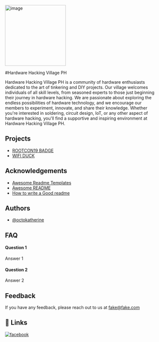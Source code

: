 <img width="200" height="200" alt="image" src="https://www.rootcon.org/assets/events/rc19/images/villages/hhv.png" />

#Hardware Hacking Village PH


Hardware Hacking Village PH is a community of hardware enthusiasts dedicated to the art of tinkering and DIY projects. Our village welcomes individuals of all skill levels, from seasoned experts to those just beginning their journey in hardware hacking. We are passionate about exploring the endless possibilities of hardware technology, and we encourage our members to experiment, innovate, and share their knowledge. Whether you're interested in soldering, circuit design, IoT, or any other aspect of hardware hacking, you'll find a supportive and inspiring environment at Hardware Hacking Village PH.

## Projects

- [ROOTCON19 BADGE](RC19%20BADGE/)
- [WIFI DUCK](WIFI%20DUCK/)




## Acknowledgements

 - [Awesome Readme Templates](https://awesomeopensource.com/project/elangosundar/awesome-README-templates)
 - [Awesome README](https://github.com/matiassingers/awesome-readme)
 - [How to write a Good readme](https://bulldogjob.com/news/449-how-to-write-a-good-readme-for-your-github-project)


## Authors

- [@octokatherine](https://www.github.com/octokatherine)


## FAQ

#### Question 1

Answer 1

#### Question 2

Answer 2

## Feedback

If you have any feedback, please reach out to us at fake@fake.com

## 🔗 Links

[![facebook](https://img.shields.io/badge/facebook-0A66C2?style=for-the-badge&logo=linkedin&logoColor=white)](https://www.facebook.com/HardwareHackingVillagePH)

